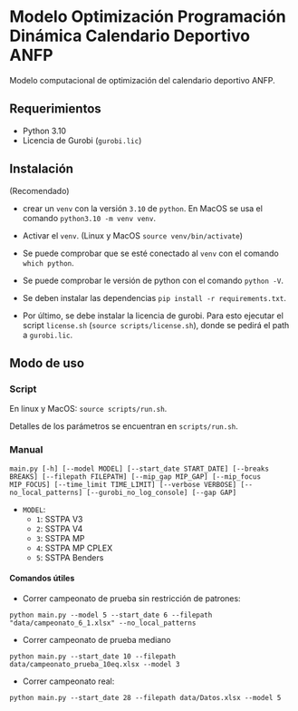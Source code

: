 # Modelo Optimización Programación Dinámica Calendario Deportivo ANFP

Modelo computacional de optimización del calendario deportivo ANFP.

## Requerimientos

- Python 3.10
- Licencia de Gurobi (`gurobi.lic`)

## Instalación

(Recomendado)

- crear un `venv` con la versión `3.10` de `python`. En MacOS se usa el comando `python3.10 -m venv venv`.
- Activar el `venv`. (Linux y MacOS `source venv/bin/activate`)
- Se puede comprobar que se esté conectado al `venv` con el comando `which python`.
- Se puede comprobar le versión de python con el comando `python -V`.

- Se deben instalar las dependencias `pip install -r requirements.txt`.
- Por último, se debe instalar la licencia de gurobi. Para esto ejecutar el script `license.sh` (`source scripts/license.sh`), donde se pedirá el path a `gurobi.lic`.

## Modo de uso

### Script

En linux y MacOS: `source scripts/run.sh`.

Detalles de los parámetros se encuentran en `scripts/run.sh`.

### Manual

`main.py [-h] [--model MODEL] [--start_date START_DATE] [--breaks BREAKS] [--filepath FILEPATH] [--mip_gap MIP_GAP] [--mip_focus MIP_FOCUS] [--time_limit TIME_LIMIT] [--verbose VERBOSE] [--no_local_patterns] [--gurobi_no_log_console] [--gap GAP]`

- `MODEL`:
  - `1`: SSTPA V3
  - `2`: SSTPA V4
  - `3`: SSTPA MP
  - `4`: SSTPA MP CPLEX
  - `5`: SSTPA Benders

#### Comandos útiles

- Correr campeonato de prueba sin restricción de patrones:

`python main.py --model 5 --start_date 6 --filepath "data/campeonato_6_1.xlsx" --no_local_patterns`

- Correr campeonato de prueba mediano

`python main.py --start_date 10 --filepath data/campeonato_prueba_10eq.xlsx --model 3`

- Correr campeonato real:

`python main.py --start_date 28 --filepath data/Datos.xlsx --model 5`
